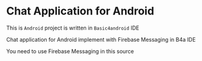 # Chat Application for Android

This is `Android` project is written in `Basic4android` IDE

Chat application for Android implement with Firebase Messaging in B4a IDE

You need to use Firebase Messaging in this source
